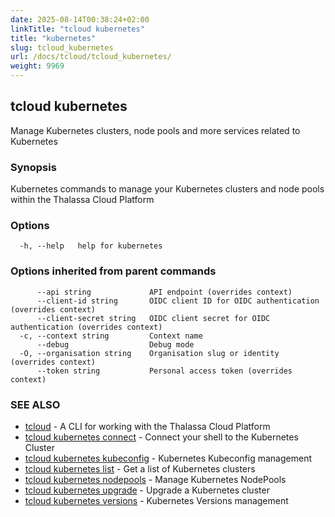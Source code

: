 ```yaml
---
date: 2025-08-14T00:38:24+02:00
linkTitle: "tcloud kubernetes"
title: "kubernetes"
slug: tcloud_kubernetes
url: /docs/tcloud/tcloud_kubernetes/
weight: 9969
---
```

## tcloud kubernetes

Manage Kubernetes clusters, node pools and more services related to Kubernetes

### Synopsis

Kubernetes commands to manage your Kubernetes clusters and node pools within the Thalassa Cloud Platform

### Options

```
  -h, --help   help for kubernetes
```

### Options inherited from parent commands

```
      --api string             API endpoint (overrides context)
      --client-id string       OIDC client ID for OIDC authentication (overrides context)
      --client-secret string   OIDC client secret for OIDC authentication (overrides context)
  -c, --context string         Context name
      --debug                  Debug mode
  -O, --organisation string    Organisation slug or identity (overrides context)
      --token string           Personal access token (overrides context)
```

### SEE ALSO

* [tcloud](/docs/tcloud/tcloud/)	 - A CLI for working with the Thalassa Cloud Platform
* [tcloud kubernetes connect](/docs/tcloud/tcloud_kubernetes_connect/)	 - Connect your shell to the Kubernetes Cluster
* [tcloud kubernetes kubeconfig](/docs/tcloud/tcloud_kubernetes_kubeconfig/)	 - Kubernetes Kubeconfig management
* [tcloud kubernetes list](/docs/tcloud/tcloud_kubernetes_list/)	 - Get a list of Kubernetes clusters
* [tcloud kubernetes nodepools](/docs/tcloud/tcloud_kubernetes_nodepools/)	 - Manage Kubernetes NodePools
* [tcloud kubernetes upgrade](/docs/tcloud/tcloud_kubernetes_upgrade/)	 - Upgrade a Kubernetes cluster
* [tcloud kubernetes versions](/docs/tcloud/tcloud_kubernetes_versions/)	 - Kubernetes Versions management

